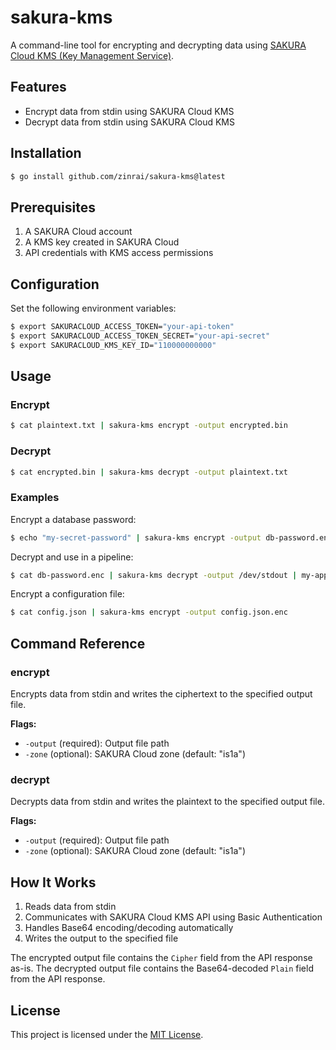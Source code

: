 # sakura-kms

A command-line tool for encrypting and decrypting data using [SAKURA Cloud KMS (Key Management Service)](https://cloud.sakura.ad.jp/products/kms).

## Features

- Encrypt data from stdin using SAKURA Cloud KMS
- Decrypt data from stdin using SAKURA Cloud KMS

## Installation

```bash
$ go install github.com/zinrai/sakura-kms@latest
```

## Prerequisites

1. A SAKURA Cloud account
2. A KMS key created in SAKURA Cloud
3. API credentials with KMS access permissions

## Configuration

Set the following environment variables:

```bash
$ export SAKURACLOUD_ACCESS_TOKEN="your-api-token"
$ export SAKURACLOUD_ACCESS_TOKEN_SECRET="your-api-secret"
$ export SAKURACLOUD_KMS_KEY_ID="110000000000"
```

## Usage

### Encrypt

```bash
$ cat plaintext.txt | sakura-kms encrypt -output encrypted.bin
```

### Decrypt

```bash
$ cat encrypted.bin | sakura-kms decrypt -output plaintext.txt
```

### Examples

Encrypt a database password:

```bash
$ echo "my-secret-password" | sakura-kms encrypt -output db-password.enc
```

Decrypt and use in a pipeline:

```bash
$ cat db-password.enc | sakura-kms decrypt -output /dev/stdout | my-application --password-stdin
```

Encrypt a configuration file:

```bash
$ cat config.json | sakura-kms encrypt -output config.json.enc
```

## Command Reference

### encrypt

Encrypts data from stdin and writes the ciphertext to the specified output file.

**Flags:**

- `-output` (required): Output file path
- `-zone` (optional): SAKURA Cloud zone (default: "is1a")

### decrypt

Decrypts data from stdin and writes the plaintext to the specified output file.

**Flags:**

- `-output` (required): Output file path
- `-zone` (optional): SAKURA Cloud zone (default: "is1a")

## How It Works

1. Reads data from stdin
2. Communicates with SAKURA Cloud KMS API using Basic Authentication
3. Handles Base64 encoding/decoding automatically
4. Writes the output to the specified file

The encrypted output file contains the `Cipher` field from the API response as-is. The decrypted output file contains the Base64-decoded `Plain` field from the API response.

## License

This project is licensed under the [MIT License](./LICENSE).
